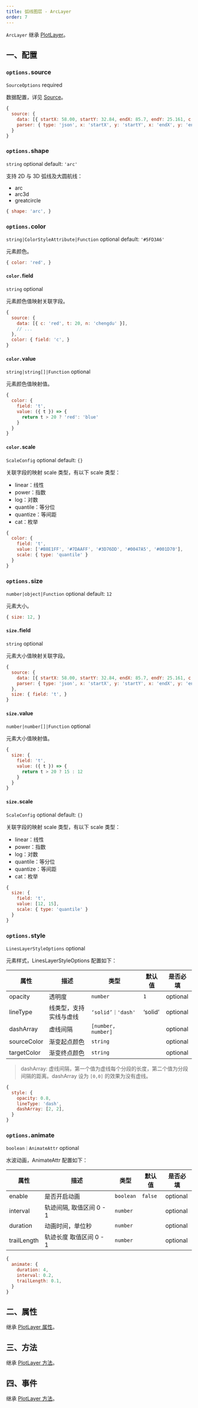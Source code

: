 ```yaml
---
title: 弧线图层 - ArcLayer
order: 7
---
```


`ArcLayer` 继承 [PlotLayer](/zh/docs/api/maps/layers/plot-layer)。

## 一、配置

### `options.`source

`SourceOptions` required

数据配置，详见 [Source](/zh/docs/api/maps/source)。

```js
{
  source: {
    data: [{ startX: 58.00, startY: 32.84, endX: 85.7, endY: 25.161, c: 'red', t: 20, n: 'chengdu' }],
    parser: { type: 'json', x: 'startX', y: 'startY', x: 'endX', y: 'endY', }
  }
}
```

### `options.`shape

`string` optional default: `'arc'`

支持 2D 与 3D 弧线及大圆航线：

*   arc
*   arc3d
*   greatcircle

```js
{ shape: 'arc', }
```


### `options.`color

`string|ColorStyleAttribute|Function` optional default: `'#5FD3A6'`

元素颜色。

```js
{ color: 'red', }
```

#### `color.`field

`string` optional

元素颜色值映射关联字段。

```js
{
  source: {
    data: [{ c: 'red', t: 20, n: 'chengdu' }],
    // ...
  },
  color: { field: 'c', }
}
```

#### `color.`value

`string|string[]|Function` optional

元素颜色值映射值。

```js
{
  color: {
    field: 't',
    value: ({ t }) => {
      return t > 20 ? 'red': 'blue'
    }
  }
}
```

#### `color.`scale

`ScaleConfig` optional default: `{}`

关联字段的映射 scale 类型，有以下 scale 类型：

*   linear：线性
*   power：指数
*   log：对数
*   quantile：等分位
*   quantize：等间距
*   cat：枚举


```js
{
  color: {
    field: 't',
    value: ['#B8E1FF', '#7DAAFF', '#3D76DD', '#0047A5', '#001D70'],
    scale: { type: 'quantile' }
  }
}
```


### `options.`size

`number|object|Function` optional default: `12`

元素大小。

```js
{ size: 12, }
```

#### `size.`field

`string` optional

元素大小值映射关联字段。

```js
{
  source: {
    data: [{ startX: 58.00, startY: 32.84, endX: 85.7, endY: 25.161, c: 'red', t: 20, n: 'chengdu' }],
    parser: { type: 'json', x: 'startX', y: 'startY', x: 'endX', y: 'endY', }
  },
  size: { field: 't', }
}
```

#### `size.`value

`number|number[]|Function` optional

元素大小值映射值。

```js
{
  size: {
    field: 't',
    value: ({ t }) => {
      return t > 20 ? 15 : 12
    }
  }
}
```

#### `size.`scale

`ScaleConfig` optional default: `{}`

关联字段的映射 scale 类型，有以下 scale 类型：

*   linear：线性
*   power：指数
*   log：对数
*   quantile：等分位
*   quantize：等间距
*   cat：枚举


```js
{
  size: {
    field: 't',
    value: [12, 15],
    scale: { type: 'quantile' }
  }
}
```


### `options.`style

`LinesLayerStyleOptions` optional

元素样式，LinesLayerStyleOptions 配置如下：

| 属性        | 描述                   | 类型               | 默认值  | 是否必填 |
| ----------- | ---------------------- | ------------------ | ------- | -------- |
| opacity     | 透明度                 | `number`           | `1`     | optional |
| lineType    | 线类型，支持实线与虚线 | `‘solid’｜'dash'`  | ‘solid’ | optional |
| dashArray   | 虚线间隔               | `[number, number]` |         | optional |
| sourceColor | 渐变起点颜色           | `string`           |         | optional |
| targetColor | 渐变终点颜色           | `string`           |         | optional |

> dashArray: 虚线间隔，第一个值为虚线每个分段的长度，第二个值为分段间隔的距离。dashArray 设为 `[0,0]` 的效果为没有虚线。

```js
{
  style: {
    opacity: 0.8,
    lineType: 'dash',
    dashArray: [2, 2],
  }
}
```


### `options.`animate

`boolean｜AnimateAttr` optional

水波动画，AnimateAttr 配置如下：

| 属性        | 描述                     | 类型      | 默认值  | 是否必填 |
| ----------- | ------------------------ | --------- | ------- | -------- |
| enable      | 是否开启动画             | `boolean` | `false` | optional |
| interval    | 轨迹间隔, 取值区间 0 - 1 | `number`  |         | optional |
| duration    | 动画时间，单位秒         | `number`  |         | optional |
| trailLength | 轨迹长度 取值区间 0 - 1  | `number`  |         | optional |

```js
{
  animate: {
    duration: 4,
    interval: 0.2,
    trailLength: 0.1,
  }
}
```


## 二、属性

继承 [PlotLayer 属性](/zh/docs/api/maps/layers/plot-layer#二、属性)。

## 三、方法

继承 [PlotLayer 方法](/zh/docs/api/maps/layers/plot-layer#三、方法)。

## 四、事件

继承 [PlotLayer 方法](/zh/docs/api/maps/layers/plot-layer#四、事件)。
